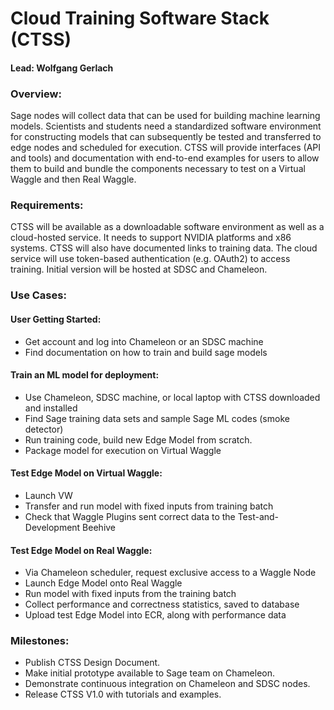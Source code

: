 # Cloud Training Software Stack (CTSS)

#### Lead: Wolfgang Gerlach

### Overview:

Sage nodes will collect data that can be used for building machine learning models. Scientists and students need a standardized software environment for constructing models that can subsequently be tested and transferred to edge nodes and scheduled for execution. CTSS will provide interfaces (API and tools) and documentation with end-to-end examples for users to allow them to build and bundle the components necessary to test on a Virtual Waggle and then Real Waggle.
### Requirements:

CTSS will be available as a downloadable software environment as well as a cloud-hosted service. It needs to support NVIDIA platforms and x86 systems. CTSS will also have documented links to training data.  The cloud service will use token-based authentication (e.g. OAuth2) to access training. Initial version will be hosted at SDSC and Chameleon.

### Use Cases:
#### User Getting Started:
* Get account and log into Chameleon or an SDSC machine
* Find documentation on how to train and build sage models
#### Train an ML model for deployment:
* Use Chameleon, SDSC machine, or local laptop with CTSS downloaded and installed
* Find Sage training data sets and sample Sage ML codes (smoke detector)
* Run training code, build new Edge Model from scratch.
* Package model for execution on Virtual Waggle
#### Test Edge Model on Virtual Waggle:
* Launch VW
* Transfer and run model with fixed inputs from training batch
* Check that Waggle Plugins sent correct data to the Test-and-Development Beehive
#### Test Edge Model on Real Waggle:
* Via Chameleon scheduler, request exclusive access to a Waggle Node
* Launch Edge Model onto Real Waggle
* Run model with fixed inputs from the training batch
* Collect performance and correctness statistics, saved to database
* Upload test Edge Model into ECR, along with performance data

### Milestones:
* Publish CTSS Design Document.
* Make initial prototype available to Sage team on Chameleon.
* Demonstrate continuous integration on Chameleon and SDSC nodes.
* Release CTSS V1.0 with tutorials and examples.
